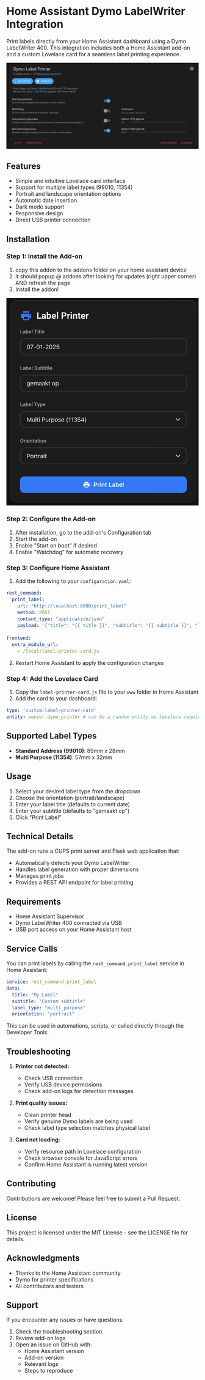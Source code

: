 # Home Assistant Dymo LabelWriter Integration

Print labels directly from your Home Assistant dashboard using a Dymo LabelWriter 400. This integration includes both a Home Assistant add-on and a custom Lovelace card for a seamless label printing experience.

![Add-on installation](img/1.png)

## Features

- Simple and intuitive Lovelace card interface
- Support for multiple label types (99010, 11354)
- Portrait and landscape orientation options
- Automatic date insertion
- Dark mode support
- Responsive design
- Direct USB printer connection

## Installation

### Step 1: Install the Add-on

1. copy this addon to the addons folder on your home assistant device
2. it should popup @ addons after looking for updates (right upper corner) AND refresh the page
3. Install the addon!

![Lovelace card](img/2.png)

### Step 2: Configure the Add-on

1. After installation, go to the add-on's Configuration tab
2. Start the add-on
3. Enable "Start on boot" if desired
4. Enable "Watchdog" for automatic recovery

### Step 3: Configure Home Assistant

1. Add the following to your `configuration.yaml`:
```yaml
rest_command:
  print_label:
    url: "http://localhost:8000/print_label"
    method: POST
    content_type: "application/json"
    payload: '{"title": "{{ title }}", "subtitle": "{{ subtitle }}", "label_type": "{{ label_type }}", "orientation": "{{ orientation }}"}'

frontend:
  extra_module_url:
    - /local/label-printer-card.js
```

2. Restart Home Assistant to apply the configuration changes

### Step 4: Add the Lovelace Card

1. Copy the `label-printer-card.js` file to your `www` folder in Home Assistant
2. Add the card to your dashboard:
```yaml
type: 'custom:label-printer-card'
entity: sensor.dymo_printer # can be a random entity as lovelace requires this
```

## Supported Label Types

- **Standard Address (99010)**: 89mm x 28mm
- **Multi Purpose (11354)**: 57mm x 32mm

## Usage

1. Select your desired label type from the dropdown
2. Choose the orientation (portrait/landscape)
3. Enter your label title (defaults to current date)
4. Enter your subtitle (defaults to "gemaakt op")
5. Click "Print Label"

## Technical Details

The add-on runs a CUPS print server and Flask web application that:
- Automatically detects your Dymo LabelWriter
- Handles label generation with proper dimensions
- Manages print jobs
- Provides a REST API endpoint for label printing

## Requirements

- Home Assistant Supervisor
- Dymo LabelWriter 400 connected via USB
- USB port access on your Home Assistant host

## Service Calls

You can print labels by calling the `rest_command.print_label` service in Home Assistant:

```yaml
service: rest_command.print_label
data:
  title: "My Label"
  subtitle: "Custom subtitle"
  label_type: "multi_purpose"
  orientation: "portrait"
```

This can be used in automations, scripts, or called directly through the Developer Tools.

## Troubleshooting

1. **Printer not detected:**
    - Check USB connection
    - Verify USB device permissions
    - Check add-on logs for detection messages

2. **Print quality issues:**
    - Clean printer head
    - Verify genuine Dymo labels are being used
    - Check label type selection matches physical label

3. **Card not loading:**
    - Verify resource path in Lovelace configuration
    - Check browser console for JavaScript errors
    - Confirm Home Assistant is running latest version

## Contributing

Contributions are welcome! Please feel free to submit a Pull Request.

## License

This project is licensed under the MIT License - see the LICENSE file for details.

## Acknowledgments

- Thanks to the Home Assistant community
- Dymo for printer specifications
- All contributors and testers

## Support

If you encounter any issues or have questions:
1. Check the troubleshooting section
2. Review add-on logs
3. Open an issue on GitHub with:
    - Home Assistant version
    - Add-on version
    - Relevant logs
    - Steps to reproduce